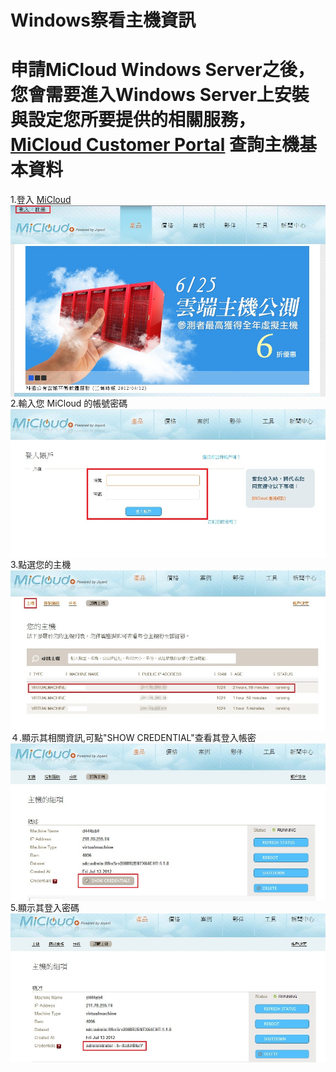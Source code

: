 

Windows察看主機資訊
===
申請MiCloud Windows Server之後，您會需要進入Windows Server上安裝與設定您所要提供的相關服務，[MiCloud Customer Portal](http://micloud.tw)
查詢主機基本資料
===
1.登入 [MiCloud](http://micloud.tw)
<img src='images/Search+information-p1.png' width='650' align='center'/>
2.輸入您 MiCloud 的帳號密碼
<img src='images/Search+information-p2.png' width='650' align='center'/>
3.點選您的主機
<img src='images/Search+information-p3.png' width='650' align='center'/>
４.顯示其相關資訊,可點"SHOW CREDENTIAL"查看其登入帳密
<img src='images/Search+information-p4.png' width='650' align='center'/>
5.顯示其登入密碼
<img src='images/Search+information-p5.png' width='650' align='center'/>
